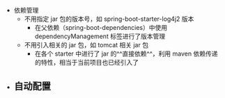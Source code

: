 - 依赖管理
	- 不用指定 jar 包的版本号，如 spring-boot-starter-log4j2 版本
		- 在父依赖（spring-boot-dependencies）中使用 dependencyManagement 标签进行了版本管理
	- 不用引入相关的 jar 包，如 tomcat 相关 jar 包
		- 在各个 starter 中进行了 jar 的^^直接依赖^^，利用 maven 依赖传递的特性，相当于当前项目也已经引入了
- 自动配置
	-